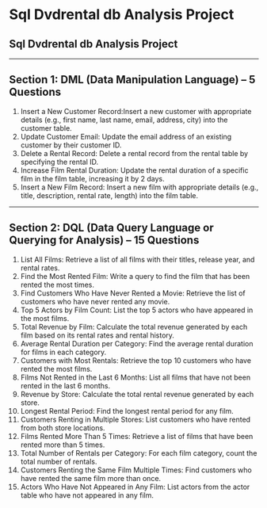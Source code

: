 # Sql Dvdrental db Analysis Project
## Sql Dvdrental db Analysis Project

--- 
**Section 1: DML (Data Manipulation Language) – 5 Questions**
---
1. Insert a New Customer Record:Insert a new customer with appropriate details (e.g., first name, last name, email, address, city) into the customer table.
2. Update Customer Email: Update the email address of an existing customer by their customer ID.
3. Delete a Rental Record: Delete a rental record from the rental table by specifying the rental ID.
4. Increase Film Rental Duration: Update the rental duration of a specific film in the film table, increasing it by 2 days.
5. Insert a New Film Record: Insert a new film with appropriate details (e.g., title, description, rental rate, length) into the film table.
---
**Section 2: DQL (Data Query Language or Querying for Analysis) – 15 Questions**
---
1. List All Films: Retrieve a list of all films with their titles, release year, and rental rates.
2. Find the Most Rented Film: Write a query to find the film that has been rented the most times.
3. Find Customers Who Have Never Rented a Movie: Retrieve the list of customers who have never rented any movie.
4. Top 5 Actors by Film Count: List the top 5 actors who have appeared in the most films.
5. Total Revenue by Film: Calculate the total revenue generated by each film based on its rental rates and rental history.
6. Average Rental Duration per Category: Find the average rental duration for films in each category.
7. Customers with Most Rentals: Retrieve the top 10 customers who have rented the most films.
8. Films Not Rented in the Last 6 Months: List all films that have not been rented in the last 6 months.
9. Revenue by Store: Calculate the total rental revenue generated by each store.
10. Longest Rental Period: Find the longest rental period for any film.
11. Customers Renting in Multiple Stores: List customers who have rented from both store locations.
12. Films Rented More Than 5 Times: Retrieve a list of films that have been rented more than 5 times.
13. Total Number of Rentals per Category: For each film category, count the total number of rentals.
14. Customers Renting the Same Film Multiple Times: Find customers who have rented the same film more than once.
15. Actors Who Have Not Appeared in Any Film: List actors from the actor table who have not appeared in any film.
